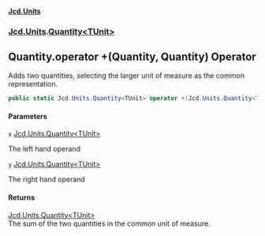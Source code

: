 #### [Jcd.Units](index.md 'index')
### [Jcd.Units](Jcd.Units.md 'Jcd.Units').[Quantity&lt;TUnit&gt;](Jcd.Units.Quantity_TUnit_.md 'Jcd.Units.Quantity<TUnit>')

## Quantity<TUnit>.operator +(Quantity<TUnit>, Quantity<TUnit>) Operator

Adds two quantities, selecting the larger unit of measure as the common representation.

```csharp
public static Jcd.Units.Quantity<TUnit> operator +(Jcd.Units.Quantity<TUnit> x, Jcd.Units.Quantity<TUnit> y);
```
#### Parameters

<a name='Jcd.Units.Quantity_TUnit_.op_Addition(Jcd.Units.Quantity_TUnit_,Jcd.Units.Quantity_TUnit_).x'></a>

`x` [Jcd.Units.Quantity&lt;](Jcd.Units.Quantity_TUnit_.md 'Jcd.Units.Quantity<TUnit>')[TUnit](Jcd.Units.Quantity_TUnit_.md#Jcd.Units.Quantity_TUnit_.TUnit 'Jcd.Units.Quantity<TUnit>.TUnit')[&gt;](Jcd.Units.Quantity_TUnit_.md 'Jcd.Units.Quantity<TUnit>')

The left hand operand

<a name='Jcd.Units.Quantity_TUnit_.op_Addition(Jcd.Units.Quantity_TUnit_,Jcd.Units.Quantity_TUnit_).y'></a>

`y` [Jcd.Units.Quantity&lt;](Jcd.Units.Quantity_TUnit_.md 'Jcd.Units.Quantity<TUnit>')[TUnit](Jcd.Units.Quantity_TUnit_.md#Jcd.Units.Quantity_TUnit_.TUnit 'Jcd.Units.Quantity<TUnit>.TUnit')[&gt;](Jcd.Units.Quantity_TUnit_.md 'Jcd.Units.Quantity<TUnit>')

The right hand operand

#### Returns
[Jcd.Units.Quantity&lt;](Jcd.Units.Quantity_TUnit_.md 'Jcd.Units.Quantity<TUnit>')[TUnit](Jcd.Units.Quantity_TUnit_.md#Jcd.Units.Quantity_TUnit_.TUnit 'Jcd.Units.Quantity<TUnit>.TUnit')[&gt;](Jcd.Units.Quantity_TUnit_.md 'Jcd.Units.Quantity<TUnit>')  
The sum of the two quantities in the common unit of measure.